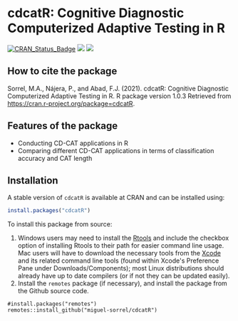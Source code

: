 # cdcatR: Cognitive Diagnostic Computerized Adaptive Testing in R
[![CRAN\_Status\_Badge](http://www.r-pkg.org/badges/version/cdcatR?color=brightgreen)](https://cran.r-project.org/package=cdcatR)
[![](https://cranlogs.r-pkg.org/badges/cdcatR?color=blue)](https://cran.r-project.org/package=cdcatR)
[![](http://cranlogs.r-pkg.org/badges/grand-total/cdcatR?color=blue)](https://cran.r-project.org/package=cdcatR)

## How to cite the package

Sorrel, M.A., Nájera, P., and Abad, F.J. (2021). cdcatR: Cognitive Diagnostic Computerized Adaptive Testing in R. R package version 1.0.3 Retrieved from https://cran.r-project.org/package=cdcatR.

## Features of the package

* Conducting CD-CAT applications in R
* Comparing different CD-CAT applications in terms of classification accuracy and CAT length

## Installation

A stable version of `cdcatR` is available at CRAN and can be installed using:

```r
install.packages("cdcatR")
```

To install this package from source:

1. Windows users may need to install the [Rtools](https://cran.r-project.org/bin/windows/Rtools/) and include the checkbox option of installing Rtools to their path for easier command line usage. Mac users will have to download the necessary tools from the [Xcode](https://apps.apple.com/ca/app/xcode/id497799835?mt=12) and its related command line tools (found within Xcode's Preference Pane under Downloads/Components); most Linux distributions should already have up to date compilers (or if not they can be updated easily).
2. Install the `remotes` package (if necessary), and install the package from the Github source code.

```
#install.packages("remotes")
remotes::install_github("miguel-sorrel/cdcatR")